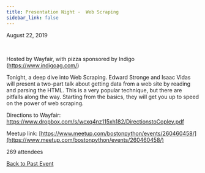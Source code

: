 ```yaml
---
title: Presentation Night -  Web Scraping
sidebar_link: false
---
```


August 22, 2019


   

Hosted by Wayfair, with pizza sponsored by Indigo (https://www.indigoag.com/)

Tonight, a deep dive into Web Scraping. Edward Stronge and Isaac Vidas will present a two-part talk about getting data from a web site by reading and parsing the HTML. This is a very popular technique, but there are pitfalls along the way. Starting from the basics, they will get you up to speed on the power of web scraping.

Directions to Wayfair: https://www.dropbox.com/s/wcxq4nz115xh182/DirectionstoCopley.pdf


Meetup link: [https://www.meetup.com/bostonpython/events/260460458/](https://www.meetup.com/bostonpython/events/260460458/)

269 attendees

[Back to Past Event](past-events.md)